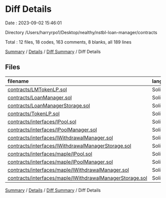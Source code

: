# Diff Details

Date : 2023-09-02 15:46:01

Directory /Users/harryrpo1/Desktop/nealthy/nstbl-loan-manager/contracts

Total : 12 files,  18 codes, 163 comments, 8 blanks, all 189 lines

[Summary](results.md) / [Details](details.md) / [Diff Summary](diff.md) / Diff Details

## Files
| filename | language | code | comment | blank | total |
| :--- | :--- | ---: | ---: | ---: | ---: |
| [contracts/LMTokenLP.sol](/contracts/LMTokenLP.sol) | Solidity | -30 | -13 | -14 | -57 |
| [contracts/LoanManager.sol](/contracts/LoanManager.sol) | Solidity | 15 | 138 | 1 | 154 |
| [contracts/LoanManagerStorage.sol](/contracts/LoanManagerStorage.sol) | Solidity | 1 | 25 | 7 | 33 |
| [contracts/TokenLP.sol](/contracts/TokenLP.sol) | Solidity | 30 | 13 | 14 | 57 |
| [contracts/interfaces/IPool.sol](/contracts/interfaces/IPool.sol) | Solidity | -16 | -1 | -2 | -19 |
| [contracts/interfaces/IPoolManager.sol](/contracts/interfaces/IPoolManager.sol) | Solidity | -49 | -251 | -45 | -345 |
| [contracts/interfaces/IWithdrawalManager.sol](/contracts/interfaces/IWithdrawalManager.sol) | Solidity | -33 | -111 | -23 | -167 |
| [contracts/interfaces/IWithdrawalManagerStorage.sol](/contracts/interfaces/IWithdrawalManagerStorage.sol) | Solidity | -18 | -36 | -9 | -63 |
| [contracts/interfaces/maple/IPool.sol](/contracts/interfaces/maple/IPool.sol) | Solidity | 18 | 1 | 2 | 21 |
| [contracts/interfaces/maple/IPoolManager.sol](/contracts/interfaces/maple/IPoolManager.sol) | Solidity | 49 | 251 | 45 | 345 |
| [contracts/interfaces/maple/IWithdrawalManager.sol](/contracts/interfaces/maple/IWithdrawalManager.sol) | Solidity | 33 | 111 | 23 | 167 |
| [contracts/interfaces/maple/IWithdrawalManagerStorage.sol](/contracts/interfaces/maple/IWithdrawalManagerStorage.sol) | Solidity | 18 | 36 | 9 | 63 |

[Summary](results.md) / [Details](details.md) / [Diff Summary](diff.md) / Diff Details